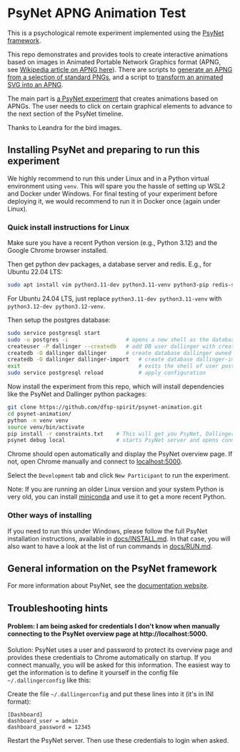 # PsyNet APNG Animation Test

This is a psychological remote experiment implemented using the [PsyNet framework](https://www.psynet.dev/).

This repo demonstrates and provides tools to create interactive animations based on images in Animated Portable Network Graphics format (APNG, see [Wikipedia article on APNG here](https://en.wikipedia.org/wiki/APNG)). There are scripts to [generate an APNG from a selection of standard PNGs](./source_images/), and a script to [transform an animated SVG into an APNG](./graphics/).

The main part is [a PsyNet experiment](./experiment.py) that creates animations based on APNGs. The user needs to click on certain graphical elements to advance to the next section of the PsyNet timeline.

Thanks to Leandra for the bird images.

## Installing PsyNet and preparing to run this experiment

We highly recommend to run this under Linux and in a Python virtual environment using `venv`. This will spare you the hassle of setting up WSL2 and Docker under Windows. For final testing of your experiment before deploying it, we would recommend to run it in Docker once (again under Linux).

### Quick install instructions for Linux

Make sure you have a recent Python version (e.g., Python 3.12) and the Google Chrome browser installed.

Then get python dev packages, a database server and redis. E.g., for Ubuntu 22.04 LTS:

```sh
sudo apt install vim python3.11-dev python3.11-venv python3-pip redis-server git libenchant-2-2 postgresql postgresql-contrib libpq-dev unzip
```

For Ubuntu 24.04 LTS, just replace `python3.11-dev python3.11-venv` with `python3.12-dev python3.12-venv`.

Then setup the postgres database:

```sh
sudo service postgresql start
sudo -u postgres -i                  # opens a new shell as the database user 'postgres'
createuser -P dallinger --createdb   # add DB user dallinger with createDB permission. When asked for new password, enter 'dallinger' (twice).
createdb -O dallinger dallinger      # create database dallinger owned by user dallinger
createdb -O dallinger dallinger-import   # create database dallinger-import owned by user dallinger
exit                                     # exits the shell of user postgres, so you are back to your user
sudo service postgresql reload           # apply configuration
```

Now install the experiment from this repo, which will install dependencies like the PsyNet and Dallinger python packages:

```sh
git clone https://github.com/dfsp-spirit/psynet-animation.git
cd psynet-animation/
python -m venv venv
source venv/bin/activate
pip install -r constraints.txt    # This will get you PsyNet, Dallinger and their dependencies
psynet debug local                # starts PsyNet server and opens connection to it in your Chrome webbrowser.
```

Chrome should open automatically and display the PsyNet overview page. If not, open Chrome manually and connect to [localhost:5000](http://localhost:5000).

Select the `Development` tab and click `New Participant` to run the experiment.

Note: If you are running an older Linux version and your system Python is very old, you can install [miniconda](https://www.anaconda.com/docs/getting-started/miniconda/install) and use it to get a more recent Python.


### Other ways of installing

If you need to run this under Windows, please follow the full PsyNet installation instructions, available in [docs/INSTALL.md](./docs/INSTALL.md). In that case, you will also want to have a look at the list of run commands in [docs/RUN.md](./docs/RUN.md).

## General information on the PsyNet framework

For more information about PsyNet, see the [documentation website](https://psynetdev.gitlab.io/PsyNet/).


## Troubleshooting hints

#### Problem: I am being asked for credentials I don't know when manually connecting to the PsyNet overview page at http://localhost:5000.

Solution: PsyNet uses a user and password to protect its overview page and provides these credentials to Chrome automatically on startup. If you connect manually, you will be asked for this information. The easiest way to get the information is to define it yourself in the config file `~/.dallingerconfig` like this:

Create the file `~/.dallingerconfig` and put these lines into it (it's in INI format):

```
[Dashboard]
dashboard_user = admin
dashboard_password = 12345
```

Restart the PsyNet server. Then use these credentials to login when asked.


